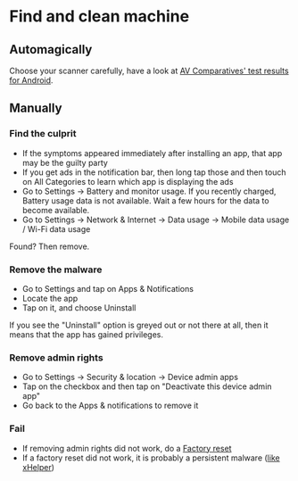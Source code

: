 # Find and clean machine

## Automagically

Choose your scanner carefully, have a look at [AV Comparatives' test results for Android](https://www.av-comparatives.org/consumer/test-results/android-mobile/).

## Manually

### Find the culprit

* If the symptoms appeared immediately after installing an app, that app may be the guilty party
* If you get ads in the notification bar, then long tap those and then touch on All Categories to learn which app is displaying the ads
* Go to Settings -> Battery and monitor usage. If you recently charged, Battery usage data is not available. Wait a few hours for the data to become available.
* Go to Settings -> Network & Internet -> Data usage -> Mobile data usage / Wi-Fi data usage

Found? Then remove.

### Remove the malware

* Go to Settings and tap on Apps & Notifications 
* Locate the app 
* Tap on it, and choose Uninstall

If you see the "Uninstall" option is greyed out or not there at all, then it means that the app has gained privileges.

### Remove admin rights

* Go to Settings -> Security & location -> Device admin apps
* Tap on the checkbox and then tap on "Deactivate this device admin app"
* Go back to the Apps & notifications to remove it

### Fail

* If removing admin rights did not work, do a [Factory reset](https://support.google.com/android/answer/6088915?hl=en)
* If a factory reset did not work, it is probably a persistent malware ([like xHelper](https://blog.malwarebytes.com/android/2020/02/new-variant-of-android-trojan-xHelper-reinfects-with-help-from-google-play/))

